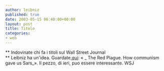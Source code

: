 ```yaml
---
author: leibniz
published: true
date: 2003-05-15 06:40:00+00:00
layout: post
title: Titolo
categories:
- web
---
```


   ** Indovinate chi fa i titoli sul Wall Street Journal   
** Leibniz ha un'idea. Guardate[   qui](http://www.opinionjournal.com/columnists/cRosett/?id=110003489): « _ The Red Plague. How communism gave us Sars_». Il pezzo, di ieri, puo essere interessante.
WSJ
